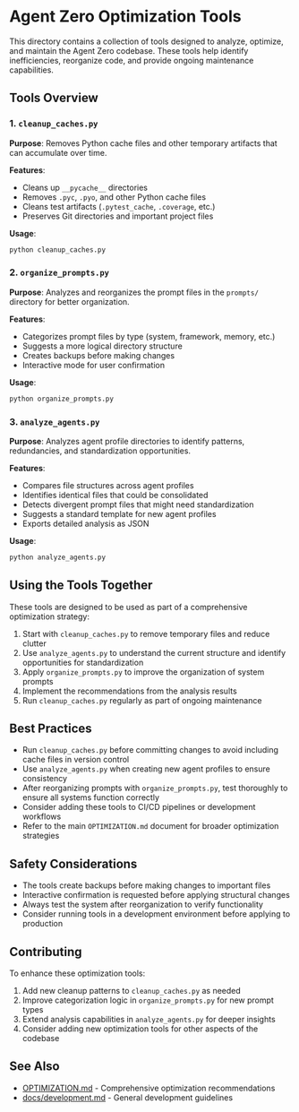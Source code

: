 # Agent Zero Optimization Tools

This directory contains a collection of tools designed to analyze, optimize, and maintain the Agent Zero codebase. These tools help identify inefficiencies, reorganize code, and provide ongoing maintenance capabilities.

## Tools Overview

### 1. `cleanup_caches.py`

**Purpose**: Removes Python cache files and other temporary artifacts that can accumulate over time.

**Features**:
- Cleans up `__pycache__` directories
- Removes `.pyc`, `.pyo`, and other Python cache files
- Cleans test artifacts (`.pytest_cache`, `.coverage`, etc.)
- Preserves Git directories and important project files

**Usage**:
```bash
python cleanup_caches.py
```

### 2. `organize_prompts.py`

**Purpose**: Analyzes and reorganizes the prompt files in the `prompts/` directory for better organization.

**Features**:
- Categorizes prompt files by type (system, framework, memory, etc.)
- Suggests a more logical directory structure
- Creates backups before making changes
- Interactive mode for user confirmation

**Usage**:
```bash
python organize_prompts.py
```

### 3. `analyze_agents.py`

**Purpose**: Analyzes agent profile directories to identify patterns, redundancies, and standardization opportunities.

**Features**:
- Compares file structures across agent profiles
- Identifies identical files that could be consolidated
- Detects divergent prompt files that might need standardization
- Suggests a standard template for new agent profiles
- Exports detailed analysis as JSON

**Usage**:
```bash
python analyze_agents.py
```

## Using the Tools Together

These tools are designed to be used as part of a comprehensive optimization strategy:

1. Start with `cleanup_caches.py` to remove temporary files and reduce clutter
2. Use `analyze_agents.py` to understand the current structure and identify opportunities for standardization
3. Apply `organize_prompts.py` to improve the organization of system prompts
4. Implement the recommendations from the analysis results
5. Run `cleanup_caches.py` regularly as part of ongoing maintenance

## Best Practices

- Run `cleanup_caches.py` before committing changes to avoid including cache files in version control
- Use `analyze_agents.py` when creating new agent profiles to ensure consistency
- After reorganizing prompts with `organize_prompts.py`, test thoroughly to ensure all systems function correctly
- Consider adding these tools to CI/CD pipelines or development workflows
- Refer to the main `OPTIMIZATION.md` document for broader optimization strategies

## Safety Considerations

- The tools create backups before making changes to important files
- Interactive confirmation is requested before applying structural changes
- Always test the system after reorganization to verify functionality
- Consider running tools in a development environment before applying to production

## Contributing

To enhance these optimization tools:

1. Add new cleanup patterns to `cleanup_caches.py` as needed
2. Improve categorization logic in `organize_prompts.py` for new prompt types
3. Extend analysis capabilities in `analyze_agents.py` for deeper insights
4. Consider adding new optimization tools for other aspects of the codebase

## See Also

- [OPTIMIZATION.md](../OPTIMIZATION.md) - Comprehensive optimization recommendations
- [docs/development.md](../docs/development.md) - General development guidelines